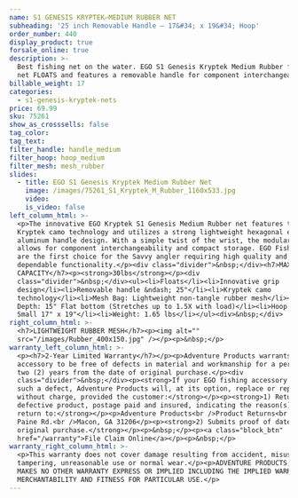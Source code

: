 ```yaml
---
name: S1 GENESIS KRYPTEK—MEDIUM RUBBER NET
subheading: '25 inch Removable Handle — 17&#34; x 19&#34; Hoop'
order_number: 440
display_product: true
forsale_online: true
description: >-
  Best fishing net on the water. EGO S1 Genesis Kryptek Medium Rubber fishing
  net FLOATS and features a removable handle for component interchangeability.
billable_weight: 17
categories:
  - s1-genesis-kryptek-nets
price: 69.99
sku: 75261
show_as_crosssells: false
tag_color:
tag_text:
filter_handle: handle_medium
filter_hoop: hoop_medium
filter_mesh: mesh_rubber
slides:
  - title: EGO S1 Genesis Kryptek Medium Rubber Net
    image: /images/75261_S1_Kryptek_M_Rubber_1160x533.jpg
    video:
    is_video: false
left_column_html: >-
  <p>The innovative EGO Kryptek S1 Genesis Medium Rubber net features the
  Kryptek camo technology and utilizes a strong lightweight hexagonal extruded
  aluminum handle design. With a simple twist of the wrist, the modular platform
  allows for component interchangeability and compact storage. EGO Fishing Nets
  are the first choice for the Savvy angler requiring high quality and
  dependable functionality.</p><div class="divider">&nbsp;</div><h7>MAX LOAD
  CAPACITY</h7><p><strong>30lbs</strong></p><div
  class="divider">&nbsp;</div><ul><li>Floats</li><li>Innovative grip
  design</li><li>Removable handle &ndash; 25"</li><li>Kryptek camo
  technology</li><li>Mesh Bag: Lightweight non-tangle rubber mesh</li><li>Bag
  Depth: 15" Flat bottom (Stretches up to 1.5X with load)</li><li>Hoop Size:
  Small 17" x 19"</li><li>Weight: 1.65 lbs</li></ul><div>&nbsp;</div>
right_column_html: >-
  <h7>LIGHTWEIGHT RUBBER MESH</h7><p><img alt=""
  src="/images/Rubber_400x150.jpg" /></p><p>&nbsp;</p>
warranty_left_column_html: >-
  <p><h7>2-Year Limited Warranty</h7></p><p>Adventure Products warrants your EGO
  accessory to be free of defects in material and workmanship for a period of
  two (2) years from the date of original purchase.</p><div
  class="divider">&nbsp;</div><p><strong>If your EGO fishing accessory exhibits
  such a defect, Adventure Products will, at its option, replace or repair it
  without charge, provided the customer:</strong></p><p><strong>1) Returns the
  defective product, postage paid and insured, indicating the reason(s) for the
  return to:</strong></p><p>Adventure Products<br />Product Returns<br />889 Guy
  Paine Rd.<br />Macon, GA 31206</p><p><strong>2) Submits proof of date of
  original purchase.</strong></p><p>&nbsp;</p><p><a class="block_btn"
  href="/warranty">File Claim Online</a></p><p>&nbsp;</p>
warranty_right_column_html: >-
  <p>This warranty does not cover damage resulting from accident, misuse, abuse,
  tampering, unreasonable use or normal wear.</p><p>ADVENTURE PRODUCTS, INC.
  MAKES NO OTHER WARRANTY EXPRESS OR IMPLIED INCLUDING THE IMPLIED WARRANTIES OF
  MERCHANTABILITY AND FITNESS FOR PARTICULAR USE.</p>
---
```


